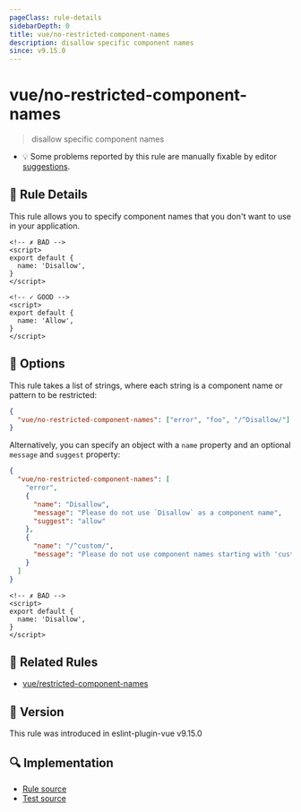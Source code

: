 ```yaml
---
pageClass: rule-details
sidebarDepth: 0
title: vue/no-restricted-component-names
description: disallow specific component names
since: v9.15.0
---
```


# vue/no-restricted-component-names

> disallow specific component names

- :bulb: Some problems reported by this rule are manually fixable by editor [suggestions](https://eslint.org/docs/developer-guide/working-with-rules#providing-suggestions).

## :book: Rule Details

This rule allows you to specify component names that you don't want to use in your application.

<eslint-code-block :rules="{'vue/no-restricted-component-names': ['error', 'Disallow']}">

```vue
<!-- ✗ BAD -->
<script>
export default {
  name: 'Disallow',
}
</script>
```

</eslint-code-block>

<eslint-code-block :rules="{'vue/no-restricted-component-names': ['error', 'Disallow']}">

```vue
<!-- ✓ GOOD -->
<script>
export default {
  name: 'Allow',
}
</script>
```

</eslint-code-block>

## :wrench: Options

This rule takes a list of strings, where each string is a component name or pattern to be restricted:

```json
{
  "vue/no-restricted-component-names": ["error", "foo", "/^Disallow/"]
}
```

Alternatively, you can specify an object with a `name` property and an optional `message` and `suggest` property:

```json
{
  "vue/no-restricted-component-names": [
    "error",
    {
      "name": "Disallow",
      "message": "Please do not use `Disallow` as a component name",
      "suggest": "allow"
    },
    {
      "name": "/^custom/",
      "message": "Please do not use component names starting with 'custom'"
    }
  ]
}
```

<eslint-code-block :rules="{'vue/no-restricted-component-names': ['error', { name: 'Disallow', message: 'Please do not use \'Disallow\' as a component name', suggest: 'allow'}]}">

```vue
<!-- ✗ BAD -->
<script>
export default {
  name: 'Disallow',
}
</script>
```

</eslint-code-block>

## :couple: Related Rules

- [vue/restricted-component-names](https://github.com/vuejs/eslint-plugin-vue/tree/refs/tags/master/docs/rules/restricted-component-names.md)

## :rocket: Version

This rule was introduced in eslint-plugin-vue v9.15.0

## :mag: Implementation

- [Rule source](https://github.com/vuejs/eslint-plugin-vue/blob/master/lib/rules/no-restricted-component-names.js)
- [Test source](https://github.com/vuejs/eslint-plugin-vue/blob/master/tests/lib/rules/no-restricted-component-names.js)
